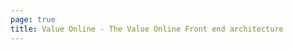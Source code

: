 ```yaml
---
page: true
title: Value Online - The Value Online Front end architecture
---
```


<script setup>
// import Home from '../src/components/Home.vue'
</script>

<Home />
